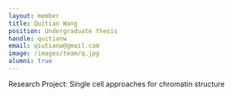 ```yaml
---
layout: member
title: Quitian Wang
position: Undergraduate thesis
handle: quitianw
email: qiutianw@gmail.com
image: /images/team/q.jpg
alumni: true
---
```


Research Project: Single cell approaches for chromatin structure